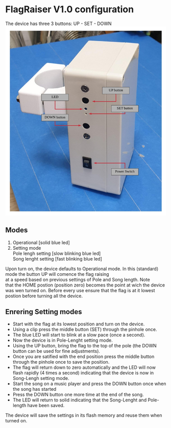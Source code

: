 # FlagRaiser V1.0 configuration

The device has three 3 buttons:  UP - SET - DOWN 
![Image](Buttons.jpeg)

## Modes
1. Operational [solid blue led]
2. Setting mode  
   Pole lengh setting [slow blinking blue led]  
   Song lenght setting [fast blinking blue led]  

Upon turn on, the device defaults to Operational mode. 
In this (standard) mode the button UP will comence the flag raising  
at a speed based on previous settings of Pole and Song length. Note  
that the HOME postion (position zero) becomes the point at wich the 
device was wen turned on. Before every use ensure that the flag 
is at it lowest postion before turning all the device.

## Enrering Setting modes

* Start with the flag at its lowest position and turn on the device.  
* Using a clip press the middle button (SET) through the pinhole once.  
* The blue LED will start to blink at a slow pace (once a second).  
* Now the device is in Pole-Lenght setting mode.   
* Using the UP button, bring the flag to the top of the pole (the DOWN  
button can be used for fine adjustments). 
* Once you are satified with the end position press the middle button 
through the pinhole once to save the position. 
* The flag will return down to zero automatically and the LED will now 
flash rapidly (4 times a second) indicating that the device is now 
in Song-Lengh setting mode. 
* Start the song on a music player and press the DOWN button once when 
the song has started
* Press the DOWN button one more time at the end of the song.
* The LED will return to solid indicating that the Song-Lenght and 
Pole-length have been saved.

The device will save the settings in its flash memory and reuse them
when turned on.

